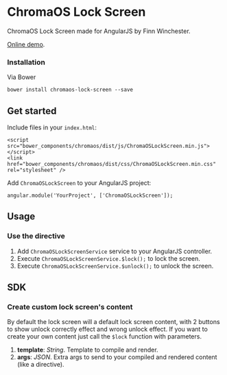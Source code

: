 # ChromaOS Lock Screen

ChromaOS Lock Screen made for AngularJS by Finn Winchester.

[Online demo](https://finnwinchester.github.io/ChromaOS-Lock-screen/).

### Installation
Via Bower
```
bower install chromaos-lock-screen --save
```

## Get started

Include files in your ```index.html```:
```
<script src="bower_components/chromaos/dist/js/ChromaOSLockScreen.min.js"></script>
<link href="bower_components/chromaos/dist/css/ChromaOSLockScreen.min.css" rel="stylesheet" />
```

Add ```ChromaOSLockScreen``` to your AngularJS project:
```
angular.module('YourProject', ['ChromaOSLockScreen']);
```

## Usage

### Use the directive
1. Add ```ChromaOSLockScreenService``` service to your AngularJS controller.
2. Execute ```ChromaOSLockScreenService.$lock();``` to lock the screen.
3. Execute ```ChromaOSLockScreenService.$unlock();``` to unlock the screen.

## SDK

### Create custom lock screen's content
By default the lock screen will a default lock screen content, with 2 buttons to show unlock correctly effect and wrong unlock effect. If you want to create your own content just call the ```$lock``` function with parameters.

1. **template**: _String_. Template to compile and render.
2. **args**: _JSON_. Extra args to send to your compiled and rendered content (like a directive).
